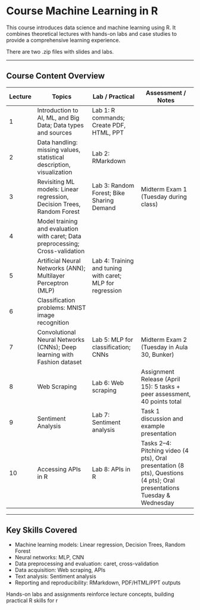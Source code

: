 # Course Machine Learning in R

This course introduces data science and machine learning using R. It combines theoretical lectures with hands-on labs and case studies to provide a comprehensive learning experience. 

There are two .zip files with slides and labs.

---

## Course Content Overview

| Lecture | Topics | Lab / Practical | Assessment / Notes |
|---------|-------|----------------|------------------|
| 1 | Introduction to AI, ML, and Big Data; Data types and sources | Lab 1: R commands; Create PDF, HTML, PPT |  |
| 2 | Data handling: missing values, statistical description, visualization | Lab 2: RMarkdown |  |
| 3 | Revisiting ML models: Linear regression, Decision Trees, Random Forest | Lab 3: Random Forest; Bike Sharing Demand | Midterm Exam 1 (Tuesday during class) |
| 4 | Model training and evaluation with caret; Data preprocessing; Cross-validation |  |  |
| 5 | Artificial Neural Networks (ANN); Multilayer Perceptron (MLP) | Lab 4: Training and tuning with caret; MLP for regression |  |
| 6 | Classification problems: MNIST image recognition |  |  |
| 7 | Convolutional Neural Networks (CNNs); Deep learning with Fashion dataset | Lab 5: MLP for classification; CNNs | Midterm Exam 2 (Tuesday in Aula 30, Bunker) |
| 8 | Web Scraping | Lab 6: Web scraping | Assignment Release (April 15): 5 tasks + peer assessment, 40 points total |
| 9 | Sentiment Analysis | Lab 7: Sentiment analysis | Task 1 discussion and example presentation |
| 10 | Accessing APIs in R | Lab 8: APIs in R | Tasks 2–4: Pitching video (4 pts), Oral presentation (8 pts), Questions (4 pts); Oral presentations Tuesday & Wednesday |

---

## Key Skills Covered
- Machine learning models: Linear regression, Decision Trees, Random Forest  
- Neural networks: MLP, CNN  
- Data preprocessing and evaluation: caret, cross-validation  
- Data acquisition: Web scraping, APIs  
- Text analysis: Sentiment analysis  
- Reporting and reproducibility: RMarkdown, PDF/HTML/PPT outputs  

Hands-on labs and assignments reinforce lecture concepts, building practical R skills for r